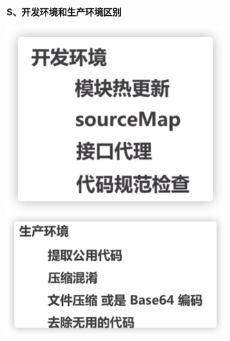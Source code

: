 ## S、开发环境和生产环境区别

  

![](./0ff6285e-2920-4f4c-add1-3f4f2c72d6ac.png)![](./6c5d5f60-4b80-4f0a-9342-42d6b17e66f1.png)
